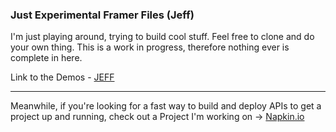 ### Just Experimental Framer Files (Jeff)

I'm just playing around, trying to build cool stuff. Feel free to clone and do your own thing.
This is a work in progress, therefore nothing ever is complete in here.

Link to the Demos - [JEFF](https://just-experimental-framer-files.vercel.app/)

---

Meanwhile, if you're looking for a fast way to build and deploy APIs
to get a project up and running, check out a Project I'm working on -> [Napkin.io](https://napkin.io)
